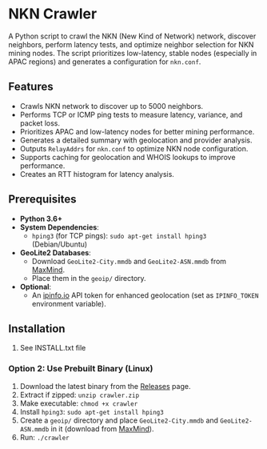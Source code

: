 # NKN Crawler

A Python script to crawl the NKN (New Kind of Network) network, discover neighbors, perform latency tests, and optimize neighbor selection for NKN mining nodes. The script prioritizes low-latency, stable nodes (especially in APAC regions) and generates a configuration for `nkn.conf`.

## Features
- Crawls NKN network to discover up to 5000 neighbors.
- Performs TCP or ICMP ping tests to measure latency, variance, and packet loss.
- Prioritizes APAC and low-latency nodes for better mining performance.
- Generates a detailed summary with geolocation and provider analysis.
- Outputs `RelayAddrs` for `nkn.conf` to optimize NKN node configuration.
- Supports caching for geolocation and WHOIS lookups to improve performance.
- Creates an RTT histogram for latency analysis.

## Prerequisites
- **Python 3.6+**
- **System Dependencies**:
  - `hping3` (for TCP pings): `sudo apt-get install hping3` (Debian/Ubuntu)
- **GeoLite2 Databases**:
  - Download `GeoLite2-City.mmdb` and `GeoLite2-ASN.mmdb` from [MaxMind](https://dev.maxmind.com/geoip/geolite2-free-geolocation-data).
  - Place them in the `geoip/` directory.
- **Optional**:
  - An [ipinfo.io](https://ipinfo.io) API token for enhanced geolocation (set as `IPINFO_TOKEN` environment variable).

## Installation
1. See INSTALL.txt file

### Option 2: Use Prebuilt Binary (Linux)
1. Download the latest binary from the [Releases](https://github.com/havok2/nkn-scan/releases) page.
2. Extract if zipped: `unzip crawler.zip`
3. Make executable: `chmod +x crawler`
4. Install `hping3`: `sudo apt-get install hping3`
5. Create a `geoip/` directory and place `GeoLite2-City.mmdb` and `GeoLite2-ASN.mmdb` in it (download from [MaxMind](https://dev.maxmind.com/geoip/geolite2-free-geolocation-data)).
6. Run: `./crawler`
